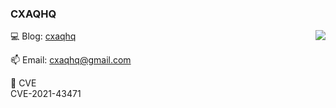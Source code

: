 ### CXAQHQ



<img align="right" src="https://github-readme-stats.vercel.app/api?username=cxaqhq&count_private=true&show_icons=true&hide=prs&theme=radical" />


💻 Blog: [cxaqhq](https://cxaqhq.github.io/)

📫 Email: cxaqhq@gmail.com

🎉 CVE  
    CVE-2021-43471  
